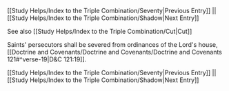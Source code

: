 [[Study Helps/Index to the Triple Combination/Seventy|Previous Entry]]  ||  [[Study Helps/Index to the Triple Combination/Shadow|Next Entry]]

 See also [[Study Helps/Index to the Triple Combination/Cut|Cut]]

 Saints' persecutors shall be severed from ordinances of the Lord's house, [[Doctrine and Covenants/Doctrine and Covenants/Doctrine and Covenants 121#^verse-19|D&C 121:19]].

[[Study Helps/Index to the Triple Combination/Seventy|Previous Entry]]  ||  [[Study Helps/Index to the Triple Combination/Shadow|Next Entry]]